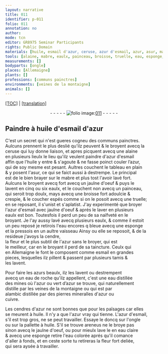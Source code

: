 ```yaml
---
layout: narrative
title: 011
identifier: p-011
folio: 011
annotation: no
author:
mode: tcn
editor: GR8975 Seminar Participants
rights: Public Domain
materials: [huile, esmail d'azur, ceruse, azur d'esmail, azur, asur, mabre, jaulne d'oeuf, eaulx, eau, esmail, azurs, eau de roche, vert d’azur, cuivre, cendres d'azur, eau claire, eau colorée]
tools: [alaine, mabre, eaulx, painceau, broisse, truelle, eau, esponge, vaisseau, tamis, eau de roche, alambic, ongle, pallette à huile, eau claire, eau colorée]
measurements: []
bodyparts: [ongle]
places: [Allemaigne]
plants: []
professions: [communs painctres]
environments: [veines de la montaigne]
animals: []
---
```


 <p><a href="{{ site.baseurl }}/normalized/">[TOC]</a> | <a href="{{ site.baseurl }}/texts/p-011_tl/" target="_blank">[translation]</a></p><div class="folio" align="center">- - - - - <a href="http://gallica.bnf.fr/ark:/12148/btv1b10500001g/f27.image" target="_blank"><img src="https://cu-mkp.github.io/2017-workshop-edition/assets/photo-icon.png" alt="folio image: " style="display:inline-block; margin-bottom:-3px;"/>011</a> - - - - - </div>  
  

## Paindre à <span class="m">huile</span> d'<span class="m">esmail d'azur</span>

 
C'est un secret qui n'est gueres cogneu des <span class="pro">communs painctres</span>.<br/> Aulcuns prennent le plus deslié qu'ilz peuvent & le broyent avecq la<br/> <span class="m">ceruse</span> qui luy donne liaison, et apres picquent avecq une <span class="tl">alaine</span><br/> en plusieurs lieulx le lieu qu'ilz veulent paindre d'<span class="m">azur d'esmail</span><br/> affin que l'<span class="m">huile</span> y entre & s'agoute & <span class="add">ne</span> fasse poinct couler l’<span class="m">azur</span>,<br/> qui de soy mesme est pesant. Aultres couchent le tableau en plain<br/> & y posent l'<span class="m">asur</span>, ce qui se faict aussi à destrempe. Le principal<br/> est de le bien brayer sur le <span class="tl"><span class="m">mabre</span></span> et plus tost l'avoir lavé fort.<br/> Aulcuns le broyent <span class="del">avecq</span> fort avecq un <span class="m">jaulne d'oeuf</span> & puys le<br/> lavent en cinq ou six <span class="tl"><span class="m">eaulx</span></span>, et le couchent non avecq un <span class="tl">painceau</span>,<br/> qui seroit trop doulx, mays avecq une <span class="tl">broisse</span> fort adoulcie &<br/> crespie, & le coucher espés co<span class="exp">mm</span>e si on le posoit avecq une <span class="tl">truelle</span>; <br/> en se reposant, il s'unist et s'aplatist. J'ay experimenté que broyer<br/> l'<span class="m">azur d'esmail</span> avec <span class="m">jaulne d'oeuf</span> & aprés le laver en plusieurs<br/> <span class="tl"><span class="m">eaulx</span></span> est bon. Toutesfois il perd un peu de sa naïfveté en le<br/> broyant. Je l'ay aussy lavé avecq plusieurs <span class="tl"><span class="m">eaulx</span></span>, & co<span class="exp">mm</span>e il estoit<br/> un peu reposé je retirois l'<span class="tl"><span class="m">eau</span></span> encores <span class="del">q</span> bleue avecq une <span class="tl">esponge</span><br/> et la pressois en un aultre <span class="tl">vaisseau</span> <span class="del">Ainsy</span> <span class="add">ou elle se reposoit, & de la resideue</span> j'avoys la cendre,<br/> la fleur et le plus subtil de l'<span class="m">azur</span> sans le broyer, qui est<br/> le meilleur, car en le broyant il perd de sa taincture. Ceulx qui<br/> en <span class="pl">Allemaigne</span> le font le composent co<span class="exp">mm</span>e <span class="m">esmail</span> en grandes<br/> pieces, lesquelles ilz pillent & passent par plusieurs <span class="tl">tamis</span> &<br/> les lavent.
 
Pour faire les <span class="m">azurs</span> beaulx, ilz les lavent ou destrempent<br/> avecq un <span class="tl"><span class="m">eau de roche</span></span> qu'ilz appellent, c'est une <span class="m">eau</span> distillée<br/> des mines où l'<span class="m">azur</span> ou <span class="m">vert d’azur</span> se trouve, qui naturellem<span class="exp">ent</span><br/> distille par les <span class="env">veines de la montaigne</span> ou qui est par<br/> <span class="tl">alambic</span> distillée <span class="del">par</span> des pierres mineralles d'<span class="m">azur</span> ou<br/> <span class="m">cuivre</span>.
 
Les <span class="m">cendres <span class="add">d'azur</span></span> ne sont bonnes que pour les païsages car elles<br/> se meurent à <span class="m">huile</span>. Il n'y a que l'<span class="m">azur</span> vray qui tienne. L'<span class="m">azur d'esmail</span>,<br/> s'il est trop gros, ne se peut travailler. Essaye le doncq sur l'<span class="tl"><span class="bp">ongle</span></span><br/> ou sur la <span class="tl">pallette à <span class="m">huile</span></span>. S'il se <span class="del"><span class="ill"></span></span> trouve areneus ne le broye pas<br/> sinon avecq le <span class="m">jaulne d'oeuf</span>, ou pour mieulx lave le en <span class="tl"><span class="m">eau claire</span></span><br/> & avecq une <span class="tl">esponge</span> retire l'<span class="tl"><span class="m">eau colorée</span></span> aprés qu'il coma<span class="exp">n</span>ce<br/> d'aller à fonds, et en ceste sorte tu retireras la fleur fort deliée,<br/> qui sera aysée à travailler.
 
 